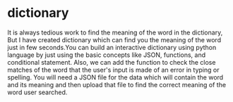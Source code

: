 # dictionary
It is always tedious work to find the meaning of the word in the dictionary, 
But I have created dictionary which can find you the meaning of the word just in few seconds.You can build an interactive dictionary using python language by just using the basic concepts like JSON, functions, and conditional statement. 
Also, we can add the function to check the close matches of the word that the user's input is made of an error in typing or spelling. You will need a JSON file for the data which will contain the word and its meaning and then upload that file to find the correct meaning of the word user searched.
